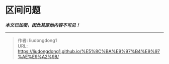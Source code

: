 # 区间问题

***本文已加密，因此其原始内容不可见！***

---

> 作者: liudongdong1  
> URL: https://liudongdong1.github.io/%E5%8C%BA%E9%97%B4%E9%97%AE%E9%A2%98/  

